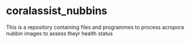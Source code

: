 # coralassist_nubbins
This is a repository containing files and programmes to process acropora nubbin images to assess theyr health status
